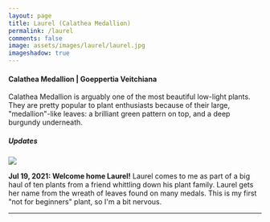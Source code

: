 ```yaml
---
layout: page
title: Laurel (Calathea Medallion)
permalink: /laurel
comments: false
image: assets/images/laurel/laurel.jpg
imageshadow: true
---
```


#### Calathea Medallion | Goeppertia Veitchiana

Calathea Medallion is arguably one of the most beautiful low-light plants. They are pretty popular to plant enthusiasts because of their large, "medallion"-like leaves: a brilliant green pattern on top, and a deep burgundy underneath.

##### Updates

<img class="figure-img" src="{{site.baseurl}}/assets/images/laurel/laurel-jul21-21.jpg">

**Jul 19, 2021: Welcome home Laurel!** Laurel comes to me as part of a big haul of ten plants from a friend whittling down his plant family.  Laurel gets her name from the wreath of leaves found on many medals. This is my first "not for beginners" plant, so I'm a bit nervous. 

<hr/>
